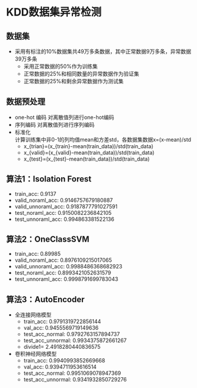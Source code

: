 # KDD数据集异常检测
## 数据集
* 采用有标注的10%数据集共49万多条数据，其中正常数据9万多条，异常数据39万多条
   * 采用正常数据的50%作为训练集
   * 正常数据的25%和相同数量的异常数据作为验证集
   * 正常数据的25%和剩余异常数据作为测试集
## 数据预处理
* one-hot 编码
    对离散值列进行one-hot编码
* 序列编码
    对离散值列进行序列编码
* 标准化   
    计算训练集中非0-1的列均值mean和方差std，各数据集数据x=(x-mean)/std
    * x_{trian}=(x_{train}-mean(train_data))/std(train_data)
    * x_{valid}=(x_{valid}-mean(train_data))/std(train_data)
    * x_{test}=(x_{test}-mean(train_data))/std(train_data)
## 算法1：Isolation Forest
 * train_acc:	         0.9137
 * valid_noraml_acc:	 0.9146757679180887
 * valid_unnoraml_acc: 0.9187877791027591
 * test_noraml_acc:	   0.9150082236842105
 * test_unnoraml_acc:	 0.994863381522136
## 算法2：OneClassSVM
 * train_acc:	         0.89985
 * valid_noraml_acc:	 0.8976109215017065
 * valid_unnoraml_acc: 0.9988486368682923
 * test_noraml_acc:	   0.8993421052631579
 * test_unnoraml_acc:	 0.9998791699783043
## 算法3：AutoEncoder
* 全连接网络模型
   * train_acc:       0.9791319722856144 
   * val_acc:         0.9455569719149636
   * test_acc_normal: 0.9792763157894737
   * test_acc_unnormal: 0.9934375872661267
   * divide1=         2.4918280440836575
* 卷积神经网络模型
  * train_acc:         0.9940993852669668
  * val_acc:           0.9394711953616514
  * test_acc_normal:   0.9951069078947369
  * test_acc_unnormal: 0.9341932850729276

